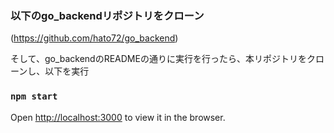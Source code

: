 ### 以下のgo_backendリポジトリをクローン
(https://github.com/hato72/go_backend)

そして、go_backendのREADMEの通りに実行を行ったら、本リポジトリをクローンし、以下を実行

### `npm start`

Open [http://localhost:3000](http://localhost:3000) to view it in the browser.

